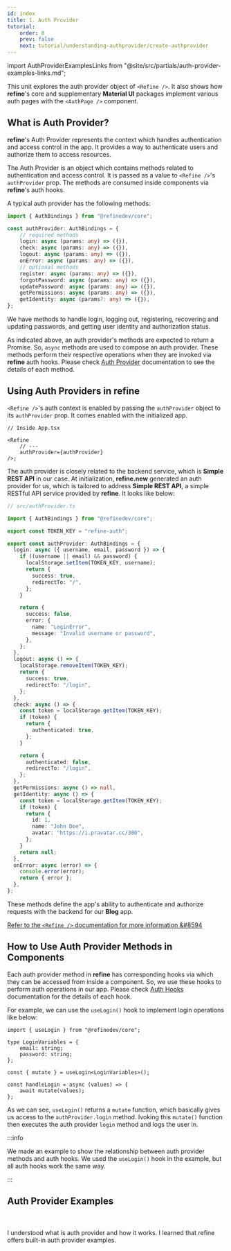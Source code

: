 ```yaml
---
id: index
title: 1. Auth Provider
tutorial:
    order: 0
    prev: false
    next: tutorial/understanding-authprovider/create-authprovider
---
```


import AuthProviderExamplesLinks from "@site/src/partials/auth-provider-examples-links.md";

This unit explores the auth provider object of `<Refine />`. It also shows how **refine**'s core and supplementary **Material UI** packages implement various auth pages with the `<AuthPage />` component.


## What is Auth Provider?

**refine**'s Auth Provider represents the context which handles authentication and access control in the app. It provides a way to authenticate users and authorize them to access resources.

The Auth Provider is an object which contains methods related to authentication and access control. It is passed as a value to `<Refine />`'s `authProvider` prop. The methods are consumed inside components via **refine**'s auth hooks.

A typical auth provider has the following methods:

```ts
import { AuthBindings } from "@refinedev/core";

const authProvider: AuthBindings = {
    // required methods
    login: async (params: any) => ({}),
    check: async (params: any) => ({}),
    logout: async (params: any) => ({}),
    onError: async (params: any) => ({}),
    // optional methods
    register: async (params: any) => ({}),
    forgotPassword: async (params: any) => ({}),
    updatePassword: async (params: any) => ({}),
    getPermissions: async (params: any) => ({}),
    getIdentity: async (params?: any) => ({}),
};
```

We have methods to handle login, logging out, registering, recovering and updating passwords, and getting user identity and authorization status.

As indicated above, an auth provider's methods are expected to return a Promise. So, `async` methods are used to compose an auth provider. These methods perform their respective operations when they are invoked via **refine** auth hooks. Please check [Auth Provider](/docs/api-reference/core/providers/auth-provider/) documentation to see the details of each method.


## Using Auth Providers in refine

`<Refine />`'s auth context is enabled by passing the `authProvider` object to its `authProvider` prop. It comes enabled with the initialized app.

```tsx
// Inside App.tsx

<Refine
    // ---
    authProvider={authProvider}
/>;
```

The auth provider is closely related to the backend service, which is **Simple REST API** in our case. At initialization, **refine.new** generated an auth provider for us, which is tailored to address **Simple REST API**, a simple RESTful API service provided by **refine**. It looks like below:

```TypeScript
// src/authProvider.ts

import { AuthBindings } from "@refinedev/core";

export const TOKEN_KEY = "refine-auth";

export const authProvider: AuthBindings = {
  login: async ({ username, email, password }) => {
    if ((username || email) && password) {
      localStorage.setItem(TOKEN_KEY, username);
      return {
        success: true,
        redirectTo: "/",
      };
    }

    return {
      success: false,
      error: {
        name: "LoginError",
        message: "Invalid username or password",
      },
    };
  },
  logout: async () => {
    localStorage.removeItem(TOKEN_KEY);
    return {
      success: true,
      redirectTo: "/login",
    };
  },
  check: async () => {
    const token = localStorage.getItem(TOKEN_KEY);
    if (token) {
      return {
        authenticated: true,
      };
    }

    return {
      authenticated: false,
      redirectTo: "/login",
    };
  },
  getPermissions: async () => null,
  getIdentity: async () => {
    const token = localStorage.getItem(TOKEN_KEY);
    if (token) {
      return {
        id: 1,
        name: "John Doe",
        avatar: "https://i.pravatar.cc/300",
      };
    }
    return null;
  },
  onError: async (error) => {
    console.error(error);
    return { error };
  },
};
```

These methods define the app's ability to authenticate and authorize requests with the backend for our **Blog** app.

[Refer to the `<Refine />` documentation for more information &#8594](/docs/api-reference/core/components/refine-config/)


## How to Use Auth Provider Methods in Components

Each auth provider method in **refine** has corresponding hooks via which they can be accessed from inside a component. So, we use these hooks to perform auth operations in our app. Please check [Auth Hooks](/docs/api-reference/core/hooks/auth/useIsAuthenticated/) documentation for the details of each hook.

For example, we can use the `useLogin()` hook to implement login operations like below:

```tsx
import { useLogin } from "@refinedev/core";

type LoginVariables = {
    email: string;
    password: string;
};

const { mutate } = useLogin<LoginVariables>();

const handleLogin = async (values) => {
    await mutate(values);
};
```

As we can see, `useLogin()` returns a `mutate` function, which basically gives us access to the `authProvider.login` method. Ivoking this `mutate()` function then executes the auth provider `login` method and logs the user in.

:::info

We made an example to show the relationship between auth provider methods and auth hooks. We used the `useLogin()` hook in the example, but all auth hooks work the same way.

:::

## Auth Provider Examples

<AuthProviderExamplesLinks/>

<br />
<br />

<Checklist>

<ChecklistItem id="auth-provider-intro">
I understood what is auth provider and how it works.
</ChecklistItem>
<ChecklistItem id="auth-provider-intro-2">
I learned that refine offers built-in auth provider examples.
</ChecklistItem>

</Checklist>
